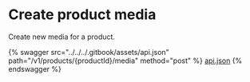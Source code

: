 # Create product media

Create new media for a product.

{% swagger src="../../../.gitbook/assets/api.json" path="/v1/products/{productId}/media" method="post" %}
[api.json](../../../.gitbook/assets/api.json)
{% endswagger %}
